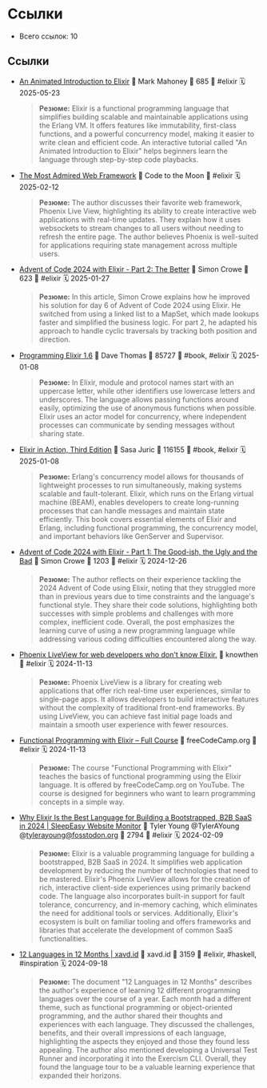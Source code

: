 # Ссылки

- Всего ссылок: 10

## Ссылки

- [An Animated Introduction to Elixir](https://www.freecodecamp.org/news/an-animated-introduction-to-elixir/) 👤 Mark Mahoney 💬 685 🔖 #elixir 🗓️ 2025-05-23
    > **Резюме:** Elixir is a functional programming language that simplifies building scalable and maintainable applications using the Erlang VM. It offers features like immutability, first-class functions, and a powerful concurrency model, making it easier to write clean and efficient code. An interactive tutorial called "An Animated Introduction to Elixir" helps beginners learn the language through step-by-step code playbacks.
- [The Most Admired Web Framework](https://www.youtube.com/watch?v=RNMwz5n1M80) 👤 Code to the Moon 🔖 #elixir 🗓️ 2025-02-12
    > **Резюме:** The author discusses their favorite web framework, Phoenix Live View, highlighting its ability to create interactive web applications with real-time updates. They explain how it uses websockets to stream changes to all users without needing to refresh the entire page. The author believes Phoenix is well-suited for applications requiring state management across multiple users.
- [Advent of Code 2024 with Elixir - Part 2: The Better](https://simoncrowe.hashnode.dev/advent-of-code-2024-with-elixir-part-2-the-better) 👤 Simon Crowe 💬 623 🔖 #elixir 🗓️ 2025-01-27
    > **Резюме:** In this article, Simon Crowe explains how he improved his solution for day 6 of Advent of Code 2024 using Elixir. He switched from using a linked list to a MapSet, which made lookups faster and simplified the business logic. For part 2, he adapted his approach to handle cyclic traversals by tracking both position and direction.
- [Programming Elixir 1.6](https://readwise.io/reader/document_raw_content/28841812) 👤 Dave Thomas 💬 85727 🔖 #book, #elixir 🗓️ 2025-01-08
    > **Резюме:** In Elixir, module and protocol names start with an uppercase letter, while other identifiers use lowercase letters and underscores. The language allows passing functions around easily, optimizing the use of anonymous functions when possible. Elixir uses an actor model for concurrency, where independent processes can communicate by sending messages without sharing state.
- [Elixir in Action, Third Edition](https://readwise.io/reader/document_raw_content/202067289) 👤 Sasa Juric 💬 116155 🔖 #book, #elixir 🗓️ 2025-01-08
    > **Резюме:** Erlang's concurrency model allows for thousands of lightweight processes to run simultaneously, making systems scalable and fault-tolerant. Elixir, which runs on the Erlang virtual machine (BEAM), enables developers to create long-running processes that can handle messages and maintain state efficiently. This book covers essential elements of Elixir and Erlang, including functional programming, the concurrency model, and important behaviors like GenServer and Supervisor.
- [Advent of Code 2024 with Elixir - Part 1: The Good-ish, the Ugly and the Bad](https://simoncrowe.hashnode.dev/advent-of-code-2024-with-elixir-part-1-the-good-ish-the-ugly-and-the-bad) 👤 Simon Crowe 💬 1203 🔖 #elixir 🗓️ 2024-12-26
    > **Резюме:** The author reflects on their experience tackling the 2024 Advent of Code using Elixir, noting that they struggled more than in previous years due to time constraints and the language's functional style. They share their code solutions, highlighting both successes with simple problems and challenges with more complex, inefficient code. Overall, the post emphasizes the learning curve of using a new programming language while addressing various coding difficulties encountered along the way.
- [Phoenix LiveView for web developers who don't know Elixir.](https://youtube.com/watch?v=U_Pe8Ru06fM&si=7fEmpzFHkkXXvyy2) 👤 knowthen 🔖 #elixir 🗓️ 2024-11-13
    > **Резюме:** Phoenix LiveView is a library for creating web applications that offer rich real-time user experiences, similar to single-page apps. It allows developers to build interactive features without the complexity of traditional front-end frameworks. By using LiveView, you can achieve fast initial page loads and maintain a smooth user experience with fewer resources.
- [Functional Programming with Elixir – Full Course](https://youtube.com/watch?v=IiIgm_yaoOA&si=yBeVYXse7XlEAkod) 👤 freeCodeCamp.org 🔖 #elixir 🗓️ 2024-11-13
    > **Резюме:** The course "Functional Programming with Elixir" teaches the basics of functional programming using the Elixir language. It is offered by freeCodeCamp.org on YouTube. The course is designed for beginners who want to learn programming concepts in a simple way.
- [Why Elixir Is the Best Language for Building a Bootstrapped, B2B SaaS in 2024 | SleepEasy Website Monitor](https://www.sleepeasy.app/2024/01/21/elixir-best-language-for-bootstrapped-b2b-saas/) 👤 Tyler Young @TylerAYoung @tylerayoung@fosstodon.org 💬 2794 🔖 #elixir 🗓️ 2024-02-09
    > **Резюме:** Elixir is a valuable programming language for building a bootstrapped, B2B SaaS in 2024. It simplifies web application development by reducing the number of technologies that need to be mastered. Elixir's Phoenix LiveView allows for the creation of rich, interactive client-side experiences using primarily backend code. The language also incorporates built-in support for fault tolerance, concurrency, and in-memory caching, which eliminates the need for additional tools or services. Additionally, Elixir's ecosystem is built on familiar tooling and offers frameworks and libraries that accelerate the development of common SaaS functionalities.
- [12 Languages in 12 Months | xavd.id](https://xavd.id/blog/post/12-languages-in-12-months/) 👤 xavd.id 💬 3159 🔖 #elixir, #haskell, #inspiration 🗓️ 2024-09-18
    > **Резюме:** The document "12 Languages in 12 Months" describes the author's experience of learning 12 different programming languages over the course of a year. Each month had a different theme, such as functional programming or object-oriented programming, and the author shared their thoughts and experiences with each language. They discussed the challenges, benefits, and their overall impressions of each language, highlighting the aspects they enjoyed and those they found less appealing. The author also mentioned developing a Universal Test Runner and incorporating it into the Exercism CLI. Overall, they found the language tour to be a valuable learning experience that expanded their horizons.
